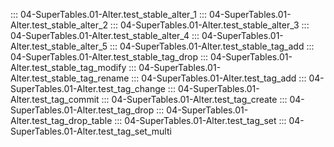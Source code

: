 ::: 04-SuperTables.01-Alter.test_stable_alter_1
::: 04-SuperTables.01-Alter.test_stable_alter_2
::: 04-SuperTables.01-Alter.test_stable_alter_3
::: 04-SuperTables.01-Alter.test_stable_alter_4
::: 04-SuperTables.01-Alter.test_stable_alter_5
::: 04-SuperTables.01-Alter.test_stable_tag_add
::: 04-SuperTables.01-Alter.test_stable_tag_drop
::: 04-SuperTables.01-Alter.test_stable_tag_modify
::: 04-SuperTables.01-Alter.test_stable_tag_rename
::: 04-SuperTables.01-Alter.test_tag_add
::: 04-SuperTables.01-Alter.test_tag_change
::: 04-SuperTables.01-Alter.test_tag_commit
::: 04-SuperTables.01-Alter.test_tag_create
::: 04-SuperTables.01-Alter.test_tag_drop
::: 04-SuperTables.01-Alter.test_tag_drop_table
::: 04-SuperTables.01-Alter.test_tag_set
::: 04-SuperTables.01-Alter.test_tag_set_multi
